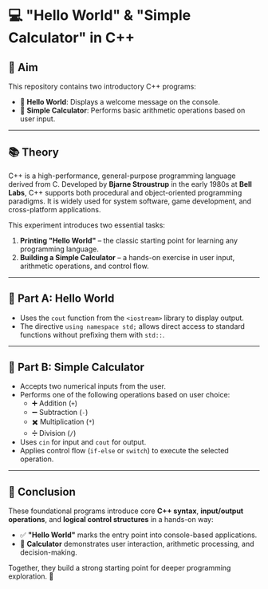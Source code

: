 # 💻 "Hello World" & "Simple Calculator" in C++

## 🎯 Aim

This repository contains two introductory C++ programs:

- 🧩 **Hello World**: Displays a welcome message on the console.
- 🧮 **Simple Calculator**: Performs basic arithmetic operations based on user input.

---

## 📚 Theory

C++ is a high-performance, general-purpose programming language derived from C. Developed by **Bjarne Stroustrup** in the early 1980s at **Bell Labs**, C++ supports both procedural and object-oriented programming paradigms. It is widely used for system software, game development, and cross-platform applications.

This experiment introduces two essential tasks:

1. **Printing "Hello World"** – the classic starting point for learning any programming language.
2. **Building a Simple Calculator** – a hands-on exercise in user input, arithmetic operations, and control flow.

---

## 🧩 Part A: Hello World

- Uses the `cout` function from the `<iostream>` library to display output.
- The directive `using namespace std;` allows direct access to standard functions without prefixing them with `std::`.

---

## 🧮 Part B: Simple Calculator

- Accepts two numerical inputs from the user.
- Performs one of the following operations based on user choice:
  - ➕ Addition (`+`)
  - ➖ Subtraction (`-`)
  - ✖️ Multiplication (`*`)
  - ➗ Division (`/`)
- Uses `cin` for input and `cout` for output.
- Applies control flow (`if-else` or `switch`) to execute the selected operation.

---

## 🧠 Conclusion

These foundational programs introduce core **C++ syntax**, **input/output operations**, and **logical control structures** in a hands-on way:

- ✅ **"Hello World"** marks the entry point into console-based applications.
- 🔢 **Calculator** demonstrates user interaction, arithmetic processing, and decision-making.

Together, they build a strong starting point for deeper programming exploration. 🚀
